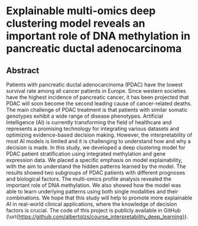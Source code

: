 # Explainable multi-omics deep clustering model reveals an important role of DNA methylation in pancreatic ductal adenocarcinoma

## Abstract

Patients with pancreatic ductal adenocarcinoma (PDAC) have the lowest survival rate among all cancer patients in Europe. Since western societies have the highest incidence of pancreatic cancer, it has been projected that PDAC will soon become the second leading cause of cancer-related deaths. The main challenge of PDAC treatment is that patients with similar somatic genotypes exhibit a wide range of disease phenotypes. Artificial Intelligence (AI) is currently transforming the field of healthcare and represents a promising technology for integrating various datasets and optimizing evidence-based decision making. However, the interpretability of most AI models is limited and it is challenging to understand how and why a decision is made. In this study, we developed a deep clustering model for PDAC patient stratification using integrated methylation and gene expression data. We placed a specific emphasis on model explainability, with the aim to understand the hidden patterns learned by the model. The results showed two subgroups of PDAC patients with different prognoses and biological factors. The multi-omics profile analysis revealed the important role of DNA methylation. We also showed how the model was able to learn underlying patterns using both single modalities and their combinations. We hope that this study will help to promote more explainable AI in real-world clinical applications, where the knowledge of decision factors is crucial. The code of this project is publicly available in GitHub (\url{https://github.com/albertolzs/course_interpretability_deep_learning}).
